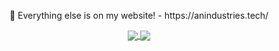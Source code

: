 <p align="center">
  🔭 Everything else is on my website! - https://anindustries.tech/
</p>

<div align="center">
  <a href="https://github.com/anuraghazra/github-readme-stats">
    <img align="center" src="https://github-readme-stats-git-masterrstaa-rickstaa.vercel.app/api/top-langs/?username=MrNtex&theme=tokyonight" />
  </a>
  <a href="https://leetcode.com/ArturNiemiec/">
    <img align="center" src="https://leetcard.jacoblin.cool/ArturNiemiec" />
  </a>
</div>

<!--Here are some ideas to get you started:

- 🔭 I’m currently working on ...
- 🌱 I’m currently learning ...
- 👯 I’m looking to collaborate on ...
- 🤔 I’m looking for help with ...
- 💬 Ask me about ...
- 📫 How to reach me: ...
- 😄 Pronouns: ...
- ⚡ Fun fact: ...
-->
